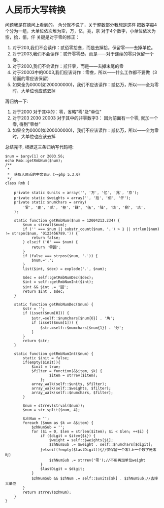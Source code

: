 # 人民币大写转换


问题我是在德问上看到的。
角分就不说了，关于整数部分我想是这样
把数字每4个分为一组，大单位依次堆为空，万，亿，兆，京
对于4个数字，小单位依次为空，拾，佰，仟
关键是对于零的修正：

1. 对于203,我们不会读作：贰佰零拾叁，而是去掉拾，保留零——去掉单位。
2. 对于2003,我们不会读作：贰仟零零叁，而是——对于连续的零只保留一个零。
3. 对于2000,我们不会读作：贰仟零，而是——去掉末尾的零
4. 对于20003中的0003,我们应该诗作：零叁，所以——什么工作都不要做（3前面的零应该保留）
5. 如果全为0000(如200000000)，我们不应该读作：贰亿万，所以——全为零时，大单位也应该去掉

再归纳一下:

1. 对于2000 对于其中的：零，省略"零"及"单位"
2. 对于203 2030 20003 对于其中的非零数字3： 因为前面有一个零, 就加一个零, 得到"零叁"
3. 如果全为0000(如200000000)，我们不应该读作：贰亿万，所以——全为零时，大单位也应该去掉

总结完毕, 根据这三条归纳写代码吧:

	$num = $argv[1] or 2003.56;
	echo Rmb::getRmbNum($num);
	/**
	 *
	 * 	获取人民币的中文表示（>=php 5.3.0）
	 */
	class Rmb {

		private static $units = array('', '万', '亿', '兆', '京');
		private static $weights = array('', '拾', '佰', '仟');
		private static $numchars = array(
			'零', '壹', '贰', '叁', '肆', '伍', '陆', '柒', '捌', '玖',
		);

		static function getRmbNum($num = 12004213.234) {
			$num = strval($num);
			if ('' === $num || substr_count($num, '.') > 1 || strlen($num) != strspn($num, '0123456789.')) {
				return false;
			} elseif ('0' === $num) {
				return '零圆';
			}
			if (false === strpos($num, '.')) {
				$num.='.';
			}
			list($int, $dec) = explode('.', $num);

			$dec = self::getRmbNumDec($dec);
			$int = self::getRmbNumInt($int);
			$int && $int .= '圆';
			return $int . $dec;
		}

		static function getRmbNumDec($num) {
			$str = '';
			if (isset($num[0])) {
				$str.=self::$numchars[$num{0}] . '角';
				if (isset($num[1])) {
					$str.=self::$numchars[$num{1}] . '分';
				}
			}
			return $str;
		}

		static function getRmbNumInt($num) {
			static $init = false;
			if(empty($init)){
				$init = true;
				$filter = function(&$item, $k) {
						$item = strrev($item);
					};
				array_walk(self::$units, $filter);
				array_walk(self::$weights, $filter);
				array_walk(self::$numchars, $filter);
			}

			$num = strrev(strval($num));
			$num = str_split($num, 4);

			$zhNum = '';
			foreach ($num as $k => &$item) {
				$zhNumSub = '';
				for ($i = 0, $len = strlen($item); $i < $len; ++$i) {
					if ($digit = $item{$i}) {
						$weight = self::$weights[$i];
						$zhNumSub .= $weight . self::$numchars[$digit];
					}elseif(!empty($lastDigit)){//仅保留一个零(上一个数字是零时)
						$zhNumSub .= strrev('零');//不用再加单位weight
					}
					$lastDigit = $digit;
				}
				$zhNumSub && $zhNum .= self::$units[$k] . $zhNumSub;//去掉大单位
			}
			return strrev($zhNum);
		}
	}
